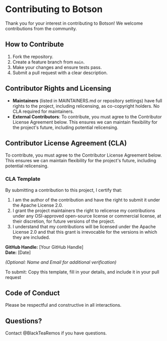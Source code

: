 # Contributing to Botson

Thank you for your interest in contributing to Botson! We welcome contributions from the community.

## How to Contribute

1. Fork the repository.
2. Create a feature branch from `main`.
3. Make your changes and ensure tests pass.
4. Submit a pull request with a clear description.

## Contributor Rights and Licensing

- **Maintainers** (listed in MAINTAINERS.md or repository settings) have full rights to the project, including relicensing, as co-copyright holders. No CLA required for maintainers.
- **External Contributors**: To contribute, you must agree to the Contributor License Agreement below. This ensures we can maintain flexibility for the project's future, including potential relicensing.

## Contributor License Agreement (CLA)

To contribute, you must agree to the Contributor License Agreement below. This ensures we can maintain flexibility for the project's future, including potential relicensing.

### CLA Template

By submitting a contribution to this project, I certify that:

1. I am the author of the contribution and have the right to submit it under the Apache License 2.0.
2. I grant the project maintainers the right to relicense my contributions under any OSI-approved open-source license or commercial license, at their discretion, for future versions of the project.
3. I understand that my contributions will be licensed under the Apache License 2.0 and that this grant is irrevocable for the versions in which they are included.

**GitHub Handle:** [Your GitHub Handle]  
**Date:** [Date]  

*(Optional: Name and Email for additional verification)*

To submit: Copy this template, fill in your details, and include it in your pull request

## Code of Conduct

Please be respectful and constructive in all interactions.

## Questions?

Contact @BlackTeaRemos if you have questions.